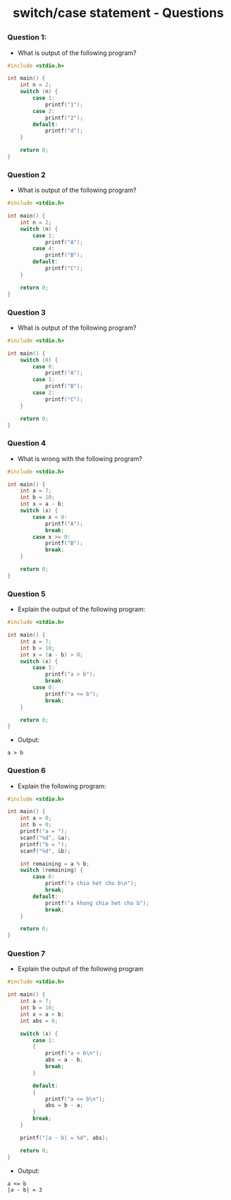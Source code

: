 # <p align="center">**switch/case statement - Questions**</p>

### Question 1:
- What is output of the following program?
```C
#include <stdio.h>

int main() {
    int n = 2;
    switch (n) {
        case 1:
            printf("1");
        case 2:
            printf("2");
        default:
            printf("d");
    }

    return 0;
}
```

### Question 2
- What is output of the following program?
```C
#include <stdio.h>

int main() {
    int n = 2;
    switch (n) {
        case 1:
            printf("A");
        case 4:
            printf("B");
        default:
            printf("C");
    }

    return 0;
}
```

### Question 3
- What is output of the following program?
```C
#include <stdio.h>

int main() {
    switch (0) {
        case 0:
            printf("A");
        case 1:
            printf("B");
        case 2:
            printf("C");
    }

    return 0;
}
```

### Question 4
- What is wrong with the following program?
```C
#include <stdio.h>

int main() {
    int a = 7;
    int b = 10;
    int x = a - b;
    switch (x) {
        case x < 0:
            printf("A");
            break;
        case x >= 0:
            printf("B");
            break;
    }

    return 0;
}
```

### Question 5
- Explain the output of the following program:
```C
#include <stdio.h>

int main() {
    int a = 7;
    int b = 10;
    int x = (a - b) > 0;
    switch (x) {
        case 1:
            printf("a > b");
            break;
        case 0:
            printf("a <= b");
            break;
    }

    return 0;
}
```
- Output:
```
a > b
```

### Question 6
- Explain the following program:
```C
#include <stdio.h>

int main() {
    int a = 0;
    int b = 0;
    printf("a = ");
    scanf("%d", &a);
    printf("b = ");
    scanf("%d", &b);

    int remaining = a % b;
    switch (remaining) {
        case 0:
            printf("a chia het cho b\n");
            break;
        default:
            printf("a khong chia het cho b");
            break;
    }

    return 0;
}
```

### Question 7
- Explain the output of the following program
```C
#include <stdio.h>

int main() {
    int a = 7;
    int b = 10;
    int x = a > b;
    int abs = 0;

    switch (x) {
        case 1:
        {
            printf("a > b\n");
            abs = a - b;
            break;
        }

        default:
        {
            printf("a <= b\n");
            abs = b - a;
        }
        break;
    }

    printf("|a - b| = %d", abs);

    return 0;
}
```
- Output:
```
a <= b
|a - b| = 3
```